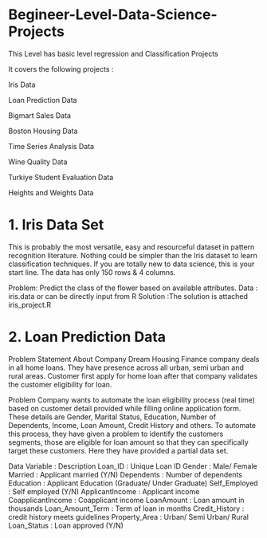 # Begineer-Level-Data-Science-Projects
This Level has basic level regression and Classification Projects

It covers the following projects :

Iris Data

Loan Prediction Data

Bigmart Sales Data

Boston Housing Data

Time Series Analysis Data

Wine Quality Data

Turkiye Student Evaluation Data

Heights and Weights Data

# 1. Iris Data Set

This is probably the most versatile, easy and resourceful dataset in pattern recognition literature. 
Nothing could be simpler than the Iris dataset to learn classification techniques. 
If you are totally new to data science, this is your start line. The data has only 150 rows & 4 columns.

Problem: Predict the class of the flower based on available attributes.
Data : iris.data or can be directly input from R
Solution :The solution is attached iris_project.R

# 2. Loan Prediction Data 

Problem Statement
About Company
Dream Housing Finance company deals in all home loans. They have presence across all urban, semi urban and rural areas. Customer first apply for home loan after that company validates the customer eligibility for loan.

Problem
Company wants to automate the loan eligibility process (real time) based on customer detail provided while filling online application form. These details are Gender, Marital Status, Education, Number of Dependents, Income, Loan Amount, Credit History and others. To automate this process, they have given a problem to identify the customers segments, those are eligible for loan amount so that they can specifically target these customers. Here they have provided a partial data set.

Data
Variable : Description
Loan_ID : Unique Loan ID
Gender : Male/ Female
Married : Applicant married (Y/N)
Dependents : Number of dependents
Education : Applicant Education (Graduate/ Under Graduate)
Self_Employed : Self employed (Y/N)
ApplicantIncome : Applicant income
CoapplicantIncome : Coapplicant income
LoanAmount : Loan amount in thousands
Loan_Amount_Term : Term of loan in months
Credit_History : credit history meets guidelines
Property_Area : Urban/ Semi Urban/ Rural
Loan_Status : Loan approved (Y/N)
